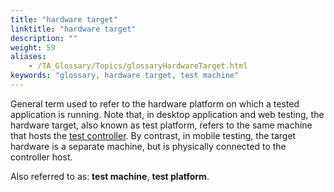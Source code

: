 ```yaml
--- 
title: "hardware target"
linktitle: "hardware target"
description: ""
weight: 59
aliases: 
    - /TA_Glossary/Topics/glossaryHardwareTarget.html
keywords: "glossary, hardware target, test machine"
---
```


General term used to refer to the hardware platform on which a tested application is running. Note that, in desktop application and web testing, the hardware target, also known as test platform, refers to the same machine that hosts the [test controller](/user-guide/support/glossary-of-terms/controller). By contrast, in mobile testing, the target hardware is a separate machine, but is physically connected to the controller host.

Also referred to as: **test machine**, **test platform**.

